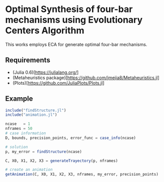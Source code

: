 #  Optimal Synthesis of four-bar mechanisms using Evolutionary Centers Algorithm

This works employs ECA for generate optimal four-bar mechanisms.

## Requirements

* (Julia 0.6)[https://julialang.org/]
* (Metaheuristics package)[https://github.com/jmejia8/Metaheuristics.jl]
* (Plots)[https://github.com/JuliaPlots/Plots.jl]

## Example

```julia
include("findStructure.jl")
include("animation.jl")

ncase   = 1
nframes = 50
# case information
D, bounds, precision_points, error_func = case_info(ncase)

# solution
p, my_error = findStructure(ncase)

C, X0, X1, X2, X3 = generateTrayectory(p, nframes)

# create an animation
getAnimation(C, X0, X1, X2, X3, nframes, my_error, precision_points)
```